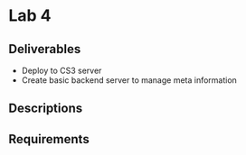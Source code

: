 # Lab 4

## Deliverables

* Deploy to CS3 server
* Create basic backend server to manage meta information

## Descriptions

## Requirements
